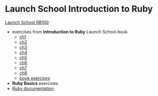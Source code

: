 # Launch School Introduction to Ruby

[Launch School RB100](https://launchschool.com/books/ruby)

- exercises from **Introduction to Ruby** Launch School book
  - [ch1](./ch1-basics)
  - [ch2](./ch2-variables)
  - [ch3](./ch3-methods)
  - [ch4](./ch4-flow_control)
  - [ch5](./ch5-loops_iterators)
  - [ch6](./ch6-arrays)
  - [ch7](./ch7-hashes)
  - [ch8](./ch8-more_stuff)
  - [book exercises](./exercises)
- **Ruby Basics** exercises
- [Ruby documentation](https://ruby-doc.org)
